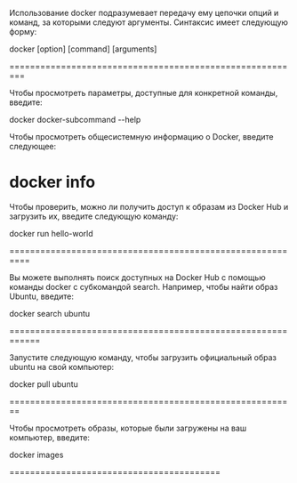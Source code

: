 

Использование docker подразумевает передачу ему цепочки опций и команд, за которыми следуют аргументы. Синтаксис имеет следующую форму:

docker [option] [command] [arguments]

=========================================================

Чтобы просмотреть параметры, доступные для конкретной команды, введите:

docker docker-subcommand --help
 
Чтобы просмотреть общесистемную информацию о Docker, введите следующее:

docker info
===============================================================

Чтобы проверить, можно ли получить доступ к образам из Docker Hub и загрузить их, введите следующую команду:

docker run hello-world

==========================================================

Вы можете выполнять поиск доступных на Docker Hub с помощью команды docker с субкомандой search. Например, чтобы найти образ Ubuntu, введите:

docker search ubuntu

============================================================

Запустите следующую команду, чтобы загрузить официальный образ ubuntu на свой компьютер:

docker pull ubuntu

========================================================

Чтобы просмотреть образы, которые были загружены на ваш компьютер, введите:

docker images

=========================================




